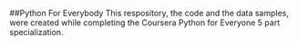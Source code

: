 ##Python For Everybody
This respository, the code and the data samples, were created while completing the Coursera Python for Everyone 5 part specialization.  
